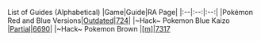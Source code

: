 List of Guides (Alphabetical) 
|Game|Guide|RA Page|
|:--|:--:|:--:|
|Pokémon Red and Blue Versions|[Outdated](Pokemon-Brown-(Hack)-(Game-Boy))|[724](https://retroachievements.org/game/724)|
|\~Hack\~ Pokemon Blue Kaizo |[Partial](https://github.com/RetroAchievements/guides/wiki/Pokemon:-Blue-Kaizo-(Hack)-(Game-Boy))|[6690](https://retroachievements.org/game/6690)|
|\~Hack\~ Pokemon Brown |[[m]](https://github.com/RetroAchievements/guides/wiki/Pokemon:-Brown-(Hack)-(Game-Boy))|[7317](https://retroachievements.org/game/7317)